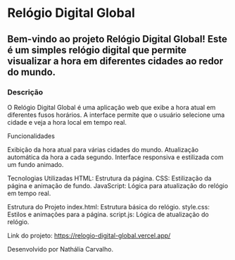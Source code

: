 <h1>Relógio Digital Global</h1>

<h2>Bem-vindo ao projeto Relógio Digital Global! Este é um simples relógio digital que permite visualizar a hora em diferentes cidades ao redor do mundo.</h2>

<h3>Descrição</h3>
O Relógio Digital Global é uma aplicação web que exibe a hora atual em diferentes fusos horários. A interface permite que o usuário selecione uma cidade e veja a hora local em tempo real.

Funcionalidades

Exibição da hora atual para várias cidades do mundo.
Atualização automática da hora a cada segundo.
Interface responsiva e estilizada com um fundo animado.

Tecnologias Utilizadas
HTML: Estrutura da página.
CSS: Estilização da página e animação de fundo.
JavaScript: Lógica para atualização do relógio em tempo real.

Estrutura do Projeto
index.html: Estrutura básica do relógio.
style.css: Estilos e animações para a página.
script.js: Lógica de atualização do relógio.

Link do projeto: https://relogio-digital-global.vercel.app/

Desenvolvido por Nathália Carvalho. 
